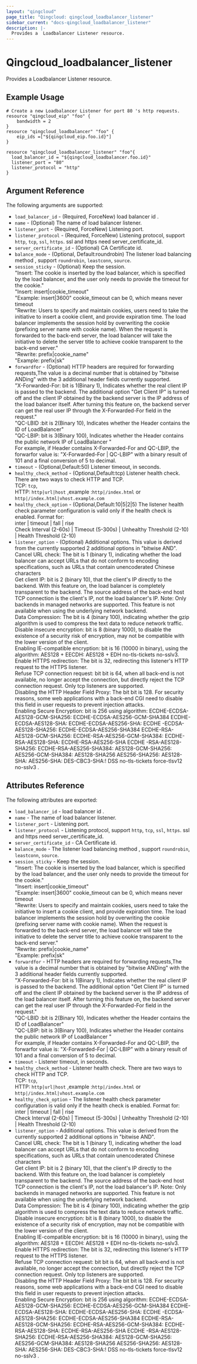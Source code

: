 ```yaml
---
layout: "qingcloud"
page_title: "Qingcloud: qingcloud_loadbalancer_listener"
sidebar_current: "docs-qingcloud_loadbalancer_listener"
description: |-
  Provides a  Loadbalancer Listener resource.
---
```


# Qingcloud\_loadbalancer\_listener

Provides a  Loadbalancer Listener resource.  

## Example Usage

```
# Create a new Loadbalancer Listener for port 80 's http requests.
resource "qingcloud_eip" "foo" {
    bandwidth = 2
}
resource "qingcloud_loadbalancer" "foo" {
	eip_ids =["${qingcloud_eip.foo.id}"]
}

resource "qingcloud_loadbalancer_listener" "foo"{
  load_balancer_id = "${qingcloud_loadbalancer.foo.id}"
  listener_port = "80"
  listener_protocol = "http"
}
```

## Argument Reference

The following arguments are supported:  

* `load_balancer_id` - (Required, ForceNew) load balancer id .  
* `name` - (Optional) The name of load balancer listener.  
* `listener_port` - (Required, ForceNew) Listening port.  
* `listener_protocol` - (Required, ForceNew) Listening protocol, support `http`, `tcp`, `ssl`, `https`. ssl and https need server_certificate_id.  
* `server_certificate_id` - (Optional) CA Certificate id.   
* `balance_mode` - (Optional, Default:roundrobin) The listener load balancing method , support `roundrobin`, `leastconn`, `source`.   
* `session_sticky` - (Optional) Keep the session.  
                               "Insert: The cookie is inserted by the load balancer, which is specified by the load balancer, and the user only needs to provide the timeout for the cookie."  
                               "Insert: insert|cookie_timeout"  
                               "Example: insert|3600" cookie_timeout can be 0, which means never timeout   
                               "Rewrite: Users to specify and maintain cookies, users need to take the initiative to insert a cookie client, and provide expiration time. The load balancer implements the session hold by overwriting the cookie (prefixing server name with cookie name). When the request is forwarded to the back-end server, the load balancer will take the initiative to delete the server title to achieve cookie transparent to the back-end server."  
                               "Rewrite: prefix|cookie_name"  
                               "Example: prefix|sk"  
* `forwardfor` - (Optional) HTTP headers are required for forwarding requests,The value is a decimal number that is obtained by "bitwise ANDing" with the 3 additional header fields currently supported.  
                            "X-Forwarded-For: bit is 1(Binary 1), Indicates whether the real client IP is passed to the backend. The additional option "Get Client IP" is turned off and the client IP obtained by the backend server is the IP address of the load balancer itself. After turning this feature on, the backend server can get the real user IP through the X-Forwarded-For field in the request."  
                            "QC-LBID :bit is 2(Binary 10), Indicates whether the Header contains the ID of LoadBalancer"   
                            "QC-LBIP: bit is 3(Binary 100), Indicates whether the Header contains the public network IP of LoadBalancer "  
                             For example, if Header contains X-Forwarded-For and QC-LBIP, the forwarfor value is:
                            "X-Forwarded-For | QC-LBIP" with a binary result of 101 and a final conversion of 5 to decimal.  
* `timeout` - (Optional,Default:50) Listener timeout, in seconds.  
* `healthy_check_method` - (Optional,Default:tcp) Listener health check. There are two ways to check HTTP and TCP.  
                                                  TCP: `tcp`,  
                                                  HTTP: `http|url|host` ,example :`http|/index.html` or `http|/index.html|vhost.example.com`  
* `healthy_check_option` - (Optional,Default:10|5|2|5) The listener health check parameter configuration is valid only if the health check is enabled. Format for:   
                                                        inter | timeout | fall | rise  
                                                        Check Interval (2-60s) | Timeout (5-300s) | Unhealthy Threshold (2-10) | Health Threshold (2-10)                                                  
* `listener_option` - (Optional) Additional options. This value is derived from the currently supported 2 additional options in "bitwise AND".  
                                 Cancel URL check: The bit is 1 (binary 1), indicating whether the load balancer can accept URLs that do not conform to encoding specifications, such as URLs that contain unencoderated Chinese characters  
                                 Get client IP: bit is 2 (binary 10), that the client's IP directly to the backend. With this feature on, the load balancer is completely transparent to the backend. The source address of the back-end host TCP connection is the client's IP, not the load balancer's IP. Note: Only backends in managed networks are supported. This feature is not available when using the underlying network backend.  
                                 Data Compression: The bit is 4 (binary 100), indicating whether the gzip algorithm is used to compress the text data to reduce network traffic.  
                                 Disable insecure encryption: bit is 8 (binary 1000), to disable the existence of a security risk of encryption, may not be compatible with the lower version of the client.  
                                 Enabling IE-compatible encryption: bit is 16 (10000 in binary), using the algorithm: AES128 + EECDH: AES128 + EDH no-tls-tickets no-sslv3.  
                                 Enable HTTPS redirection: The bit is 32, redirecting this listener's HTTP request to the HTTPS listener.  
                                 Refuse TCP connection request: bit bit is 64, when all back-end is not available, no longer accept the connection, but directly reject the TCP connection request. Only tcp listeners are supported.  
                                 Disabling the HTTP Header Field Proxy: The bit bit is 128. For security reasons, some web applications with a back-end CGI need to disable this field in user requests to prevent injection attacks.  
                                 Enabling Secure Encryption: bit is 256 using algorithm: ECDHE-ECDSA-AES128-GCM-SHA256: ECDHE-ECDSA-AES256-GCM-SHA384 ECDHE-ECDSA-AES128-SHA: ECDHE-ECDSA-AES256-SHA: ECDHE -ECDSA-AES128-SHA256: ECDHE-ECDSA-AES256-SHA384 ECDHE-RSA-AES128-GCM-SHA256: ECDHE-RSA-AES256-GCM-SHA384: ECDHE-RSA-AES128-SHA: ECDHE-RSA-AES256-SHA ECDHE -RSA-AES128-SHA256: ECDHE-RSA-AES256-SHA384: AES128-GCM-SHA256: AES256-GCM-SHA384: AES128-SHA256 AES256-SHA256: AES128-SHA: AES256-SHA: DES-CBC3-SHA:! DSS no-tls-tickets force-tlsv12 no-sslv3  .
                                 

## Attributes Reference

The following attributes are exported:

* `load_balancer_id` - load balancer id .  
* `name` - The name of load balancer listener.  
* `listener_port` -  Listening port.  
* `listener_protocol` - Listening protocol, support `http`, `tcp`, `ssl`, `https`. ssl and https need server_certificate_id.  
* `server_certificate_id` - CA Certificate id.   
* `balance_mode` - The listener load balancing method , support `roundrobin`, `leastconn`, `source`.   
* `session_sticky` - Keep the session.  
                               "Insert: The cookie is inserted by the load balancer, which is specified by the load balancer, and the user only needs to provide the timeout for the cookie."  
                               "Insert: insert|cookie_timeout"  
                               "Example: insert|3600" cookie_timeout can be 0, which means never timeout   
                               "Rewrite: Users to specify and maintain cookies, users need to take the initiative to insert a cookie client, and provide expiration time. The load balancer implements the session hold by overwriting the cookie (prefixing server name with cookie name). When the request is forwarded to the back-end server, the load balancer will take the initiative to delete the server title to achieve cookie transparent to the back-end server."  
                               "Rewrite: prefix|cookie_name"  
                               "Example: prefix|sk"  
* `forwardfor` - HTTP headers are required for forwarding requests,The value is a decimal number that is obtained by "bitwise ANDing" with the 3 additional header fields currently supported.  
                            "X-Forwarded-For: bit is 1(Binary 1), Indicates whether the real client IP is passed to the backend. The additional option "Get Client IP" is turned off and the client IP obtained by the backend server is the IP address of the load balancer itself. After turning this feature on, the backend server can get the real user IP through the X-Forwarded-For field in the request."  
                            "QC-LBID :bit is 2(Binary 10), Indicates whether the Header contains the ID of LoadBalancer"   
                            "QC-LBIP: bit is 3(Binary 100), Indicates whether the Header contains the public network IP of LoadBalancer "  
                             For example, if Header contains X-Forwarded-For and QC-LBIP, the forwarfor value is:
                            "X-Forwarded-For | QC-LBIP" with a binary result of 101 and a final conversion of 5 to decimal.  
* `timeout` - Listener timeout, in seconds.  
* `healthy_check_method` - Listener health check. There are two ways to check HTTP and TCP.  
                                                  TCP: `tcp`,  
                                                  HTTP: `http|url|host` ,example :`http|/index.html` or `http|/index.html|vhost.example.com`  
* `healthy_check_option` - The listener health check parameter configuration is valid only if the health check is enabled. Format for:   
                                                        inter | timeout | fall | rise  
                                                        Check Interval (2-60s) | Timeout (5-300s) | Unhealthy Threshold (2-10) | Health Threshold (2-10)                                                  
* `listener_option` - Additional options. This value is derived from the currently supported 2 additional options in "bitwise AND".  
                                 Cancel URL check: The bit is 1 (binary 1), indicating whether the load balancer can accept URLs that do not conform to encoding specifications, such as URLs that contain unencoderated Chinese characters  
                                 Get client IP: bit is 2 (binary 10), that the client's IP directly to the backend. With this feature on, the load balancer is completely transparent to the backend. The source address of the back-end host TCP connection is the client's IP, not the load balancer's IP. Note: Only backends in managed networks are supported. This feature is not available when using the underlying network backend.  
                                 Data Compression: The bit is 4 (binary 100), indicating whether the gzip algorithm is used to compress the text data to reduce network traffic.  
                                 Disable insecure encryption: bit is 8 (binary 1000), to disable the existence of a security risk of encryption, may not be compatible with the lower version of the client.  
                                 Enabling IE-compatible encryption: bit is 16 (10000 in binary), using the algorithm: AES128 + EECDH: AES128 + EDH no-tls-tickets no-sslv3.  
                                 Enable HTTPS redirection: The bit is 32, redirecting this listener's HTTP request to the HTTPS listener.  
                                 Refuse TCP connection request: bit bit is 64, when all back-end is not available, no longer accept the connection, but directly reject the TCP connection request. Only tcp listeners are supported.  
                                 Disabling the HTTP Header Field Proxy: The bit bit is 128. For security reasons, some web applications with a back-end CGI need to disable this field in user requests to prevent injection attacks.  
                                 Enabling Secure Encryption: bit is 256 using algorithm: ECDHE-ECDSA-AES128-GCM-SHA256: ECDHE-ECDSA-AES256-GCM-SHA384 ECDHE-ECDSA-AES128-SHA: ECDHE-ECDSA-AES256-SHA: ECDHE -ECDSA-AES128-SHA256: ECDHE-ECDSA-AES256-SHA384 ECDHE-RSA-AES128-GCM-SHA256: ECDHE-RSA-AES256-GCM-SHA384: ECDHE-RSA-AES128-SHA: ECDHE-RSA-AES256-SHA ECDHE -RSA-AES128-SHA256: ECDHE-RSA-AES256-SHA384: AES128-GCM-SHA256: AES256-GCM-SHA384: AES128-SHA256 AES256-SHA256: AES128-SHA: AES256-SHA: DES-CBC3-SHA:! DSS no-tls-tickets force-tlsv12 no-sslv3  .
                                 

